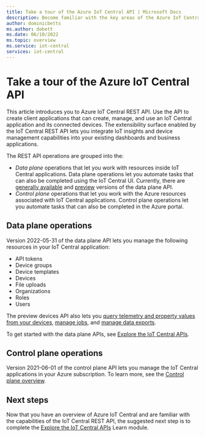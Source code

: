 ```yaml
---
title: Take a tour of the Azure IoT Central API | Microsoft Docs
description: Become familiar with the key areas of the Azure IoT Central REST API. Use the API to create, manage, and use your IoT solution from client applications.
author: dominicbetts
ms.author: dobett
ms.date: 06/10/2022
ms.topic: overview
ms.service: iot-central
services: iot-central
---
```


# Take a tour of the Azure IoT Central API

This article introduces you to Azure IoT Central REST API. Use the API to create client applications that can create, manage, and use an IoT Central application and its connected devices. The extensibility surface enabled by the IoT Central REST API lets you integrate IoT insights and device management capabilities into your existing dashboards and business applications.

The REST API operations are grouped into the:

- *Data plane* operations that let you work with resources inside IoT Central applications. Data plane operations let you automate tasks that can also be completed using the IoT Central UI. Currently, there are [generally available](/rest/api/iotcentral/2022-07-31dataplane/api-tokens) and [preview](/rest/api/iotcentral/2022-06-30-previewdataplane/api-tokens) versions of the data plane API.
- *Control plane* operations that let you work with the Azure resources associated with IoT Central applications. Control plane operations let you automate tasks that can also be completed in the Azure portal.

## Data plane operations

Version 2022-05-31 of the data plane API lets you manage the following resources in your IoT Central application:

- API tokens
- Device groups
- Device templates
- Devices
- File uploads
- Organizations
- Roles
- Users

The preview devices API also lets you [query telemetry and property values from your devices](howto-query-with-rest-api.md), [manage jobs](howto-manage-jobs-with-rest-api.md), and [manage data exports](howto-manage-data-export-with-rest-api.md).

To get started with the data plane APIs, see [Explore the IoT Central APIs](/training/modules/manage-iot-central-apps-with-rest-api/).

## Control plane operations

Version 2021-06-01 of the control plane API lets you manage the IoT Central applications in your Azure subscription. To learn more, see the [Control plane overview](/rest/api/iotcentral/2021-06-01controlplane/apps).

## Next steps

Now that you have an overview of Azure IoT Central and are familiar with the capabilities of the IoT Central REST API, the suggested next step is to complete the [Explore the IoT Central APIs](/training/modules/manage-iot-central-apps-with-rest-api/) Learn module.
